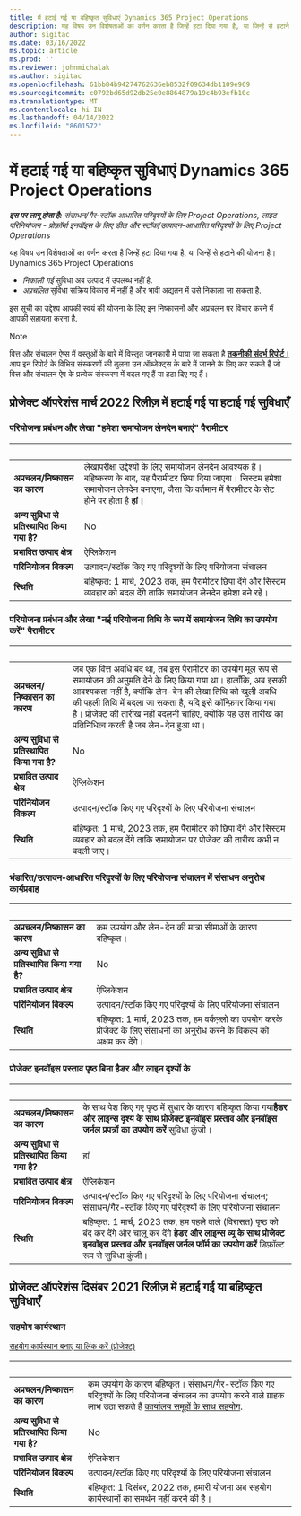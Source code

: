 ```yaml
---
title: में हटाई गई या बहिष्कृत सुविधाएं Dynamics 365 Project Operations
description: यह विषय उन विशेषताओं का वर्णन करता है जिन्हें हटा दिया गया है, या जिन्हें से हटाने की योजना है।Dynamics 365 Project Operations
author: sigitac
ms.date: 03/16/2022
ms.topic: article
ms.prod: ''
ms.reviewer: johnmichalak
ms.author: sigitac
ms.openlocfilehash: 61bb84b94274762636eb8532f09634db1109e969
ms.sourcegitcommit: c0792bd65d92db25e0e8864879a19c4b93efb10c
ms.translationtype: MT
ms.contentlocale: hi-IN
ms.lasthandoff: 04/14/2022
ms.locfileid: "8601572"
---
```

# <a name="removed-or-deprecated-features-in-dynamics-365-project-operations"></a>में हटाई गई या बहिष्कृत सुविधाएं Dynamics 365 Project Operations

_**इस पर लागू होता है:** संसाधन/गैर-स्टॉक आधारित परिदृश्यों के लिए Project Operations, लाइट परिनियोजन - प्रोफ़ॉर्मा इनवॉइस के लिए डील और स्टॉक/उत्पादन-आधारित परिदृश्यों के लिए Project Operations_

यह विषय उन विशेषताओं का वर्णन करता है जिन्हें हटा दिया गया है, या जिन्हें से हटाने की योजना है।Dynamics 365 Project Operations

- *निकाली गई* सुविधा अब उत्पाद में उपलब्ध नहीं है.
- *अप्रचलित* सुविधा सक्रिय विकास में नहीं है और भावी अद्यतन में उसे निकाला जा सकता है.

इस सूची का उद्देश्य आपकी स्वयं की योजना के लिए इन निष्कासनों और अप्रचलन पर विचार करने में आपकी सहायता करना है.

> [!NOTE]
> वित्त और संचालन ऐप्स में वस्तुओं के बारे में विस्तृत जानकारी में पाया जा सकता है [**तकनीकी संदर्भ रिपोर्ट।**](/dynamics/s-e/global/axtechrefrep_61) आप इन रिपोर्ट के विभिन्न संस्करणों की तुलना उन ऑब्जेक्ट्स के बारे में जानने के लिए कर सकते हैं जो वित्त और संचालन ऐप के प्रत्येक संस्करण में बदल गए हैं या हटा दिए गए हैं।

## <a name="features-removed-or-deprecated-in-the-project-operations-march-2022-release"></a>प्रोजेक्ट ऑपरेशंस मार्च 2022 रिलीज़ में हटाई गई या हटाई गई सुविधाएँ

### <a name="project-management-and-accounting-always-create-adjustment-transaction-parameter"></a>परियोजना प्रबंधन और लेखा "हमेशा समायोजन लेनदेन बनाएं" पैरामीटर

| &nbsp; | &nbsp; |
|--------|--------|
| **अप्रचलन/निष्कासन का कारण** | लेखापरीक्षा उद्देश्यों के लिए समायोजन लेनदेन आवश्यक हैं। बहिष्करण के बाद, यह पैरामीटर छिपा दिया जाएगा। सिस्टम हमेशा समायोजन लेनदेन बनाएगा, जैसा कि वर्तमान में पैरामीटर के सेट होने पर होता है **हां।** |
| **अन्य सुविधा से प्रतिस्थापित किया गया है?** | No |
| **प्रभावित उत्पाद क्षेत्र** | ऐप्लिकेशन |
| **परिनियोजन विकल्प** | उत्पादन/स्टॉक किए गए परिदृश्यों के लिए परियोजना संचालन |
| **स्थिति** | बहिष्कृत: 1 मार्च, 2023 तक, हम पैरामीटर छिपा देंगे और सिस्टम व्यवहार को बदल देंगे ताकि समायोजन लेनदेन हमेशा बने रहें। |

### <a name="project-management-and-accounting-use-adjustment-date-as-new-project-date-parameter"></a>परियोजना प्रबंधन और लेखा "नई परियोजना तिथि के रूप में समायोजन तिथि का उपयोग करें" पैरामीटर

| &nbsp; | &nbsp; |
|--------|--------|
| **अप्रचलन/निष्कासन का कारण** | जब एक वित्त अवधि बंद था, तब इस पैरामीटर का उपयोग मूल रूप से समायोजन की अनुमति देने के लिए किया गया था। हालाँकि, अब इसकी आवश्यकता नहीं है, क्योंकि लेन-देन की लेखा तिथि को खुली अवधि की पहली तिथि में बदला जा सकता है, यदि इसे कॉन्फ़िगर किया गया है। प्रोजेक्ट की तारीख नहीं बदलनी चाहिए, क्योंकि यह उस तारीख का प्रतिनिधित्व करती है जब लेन-देन हुआ था। |
| **अन्य सुविधा से प्रतिस्थापित किया गया है?** | No |
| **प्रभावित उत्पाद क्षेत्र** | ऐप्लिकेशन |
| **परिनियोजन विकल्प** | उत्पादन/स्टॉक किए गए परिदृश्यों के लिए परियोजना संचालन |
| **स्थिति** | बहिष्कृत: 1 मार्च, 2023 तक, हम पैरामीटर को छिपा देंगे और सिस्टम व्यवहार को बदल देंगे ताकि समायोजन पर प्रोजेक्ट की तारीख कभी न बदली जाए। |

### <a name="resource-request-workflow-in-project-operations-for-stockedproduction-based-scenarios"></a>भंडारित/उत्पादन-आधारित परिदृश्यों के लिए परियोजना संचालन में संसाधन अनुरोध कार्यप्रवाह

| &nbsp; | &nbsp; |
|--------|--------|
| **अप्रचलन/निष्कासन का कारण** | कम उपयोग और लेन-देन की मात्रा सीमाओं के कारण बहिष्कृत। |
| **अन्य सुविधा से प्रतिस्थापित किया गया है?** | No |
| **प्रभावित उत्पाद क्षेत्र** | ऐप्लिकेशन |
| **परिनियोजन विकल्प** | उत्पादन/स्टॉक किए गए परिदृश्यों के लिए परियोजना संचालन |
| **स्थिति** | बहिष्कृत: 1 मार्च, 2023 तक, हम वर्कफ़्लो का उपयोग करके प्रोजेक्ट के लिए संसाधनों का अनुरोध करने के विकल्प को अक्षम कर देंगे। |

### <a name="project-invoice-proposal-page-without-header-and-lines-views"></a>प्रोजेक्ट इनवॉइस प्रस्ताव पृष्ठ बिना हैडर और लाइन दृश्यों के

| &nbsp; | &nbsp; |
|--------|--------|
| **अप्रचलन/निष्कासन का कारण** | के साथ पेश किए गए पृष्ठ में सुधार के कारण बहिष्कृत किया गया**हैडर और लाइन्स दृश्य के साथ प्रोजेक्ट इनवॉइस प्रस्ताव और इनवॉइस जर्नल प्रपत्रों का उपयोग करें** सुविधा कुंजी। |
| **अन्य सुविधा से प्रतिस्थापित किया गया है?** | हां |
| **प्रभावित उत्पाद क्षेत्र** | ऐप्लिकेशन |
| **परिनियोजन विकल्प** | उत्पादन/स्टॉक किए गए परिदृश्यों के लिए परियोजना संचालन; संसाधन/गैर-स्टॉक किए गए परिदृश्यों के लिए परियोजना संचालन |
| **स्थिति** | बहिष्कृत: 1 मार्च, 2023 तक, हम पहले वाले (विरासत) पृष्ठ को बंद कर देंगे और चालू कर देंगे **हेडर और लाइन्स व्यू के साथ प्रोजेक्ट इनवॉइस प्रस्ताव और इनवॉइस जर्नल फॉर्म का उपयोग करें** डिफ़ॉल्ट रूप से सुविधा कुंजी। |

## <a name="features-removed-or-deprecated-in-the-project-operations-december-2021-release"></a>प्रोजेक्ट ऑपरेशंस दिसंबर 2021 रिलीज़ में हटाई गई या बहिष्कृत सुविधाएँ

### <a name="collaboration-workspaces"></a>सहयोग कार्यस्थान

[सहयोग कार्यस्थान बनाएं या लिंक करें (प्रोजेक्ट)](/dynamicsax-2012/appuser-itpro/create-or-link-to-a-collaboration-workspace-project)

| &nbsp; | &nbsp; |
|--------|--------|
| **अप्रचलन/निष्कासन का कारण** | कम उपयोग के कारण बहिष्कृत। संसाधन/गैर-स्टॉक किए गए परिदृश्यों के लिए परियोजना संचालन का उपयोग करने वाले ग्राहक लाभ उठा सकते हैं [कार्यालय समूहों के साथ सहयोग](../project-management/collaboration-groups.md). |
| **अन्य सुविधा से प्रतिस्थापित किया गया है?** | No |
| **प्रभावित उत्पाद क्षेत्र** | ऐप्लिकेशन  |
| **परिनियोजन विकल्प** | उत्पादन/स्टॉक किए गए परिदृश्यों के लिए परियोजना संचालन |
| **स्थिति** | बहिष्कृत: 1 दिसंबर, 2022 तक, हमारी योजना अब सहयोग कार्यस्थानों का समर्थन नहीं करने की है। |
